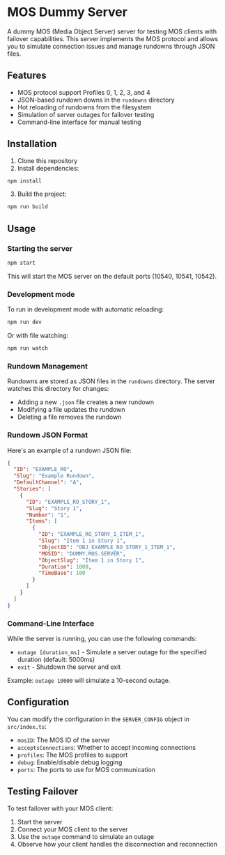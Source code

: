 # MOS Dummy Server

A dummy MOS (Media Object Server) server for testing MOS clients with failover capabilities. This server implements the MOS protocol and allows you to simulate connection issues and manage rundowns through JSON files.

## Features

- MOS protocol support Profiles 0, 1, 2, 3, and 4
- JSON-based rundown downs in the `rundowns` directory
- Hot reloading of rundowns from the filesystem
- Simulation of server outages for failover testing
- Command-line interface for manual testing

## Installation

1. Clone this repository
2. Install dependencies:

```bash
npm install
```

3. Build the project:

```bash
npm run build
```

## Usage

### Starting the server

```bash
npm start
```

This will start the MOS server on the default ports (10540, 10541, 10542).

### Development mode

To run in development mode with automatic reloading:

```bash
npm run dev
```

Or with file watching:

```bash
npm run watch
```

### Rundown Management

Rundowns are stored as JSON files in the `rundowns` directory. The server watches this directory for changes:

- Adding a new `.json` file creates a new rundown
- Modifying a file updates the rundown
- Deleting a file removes the rundown

### Rundown JSON Format

Here's an example of a rundown JSON file:

```json
{
  "ID": "EXAMPLE_RO",
  "Slug": "Example Rundown",
  "DefaultChannel": "A",
  "Stories": [
    {
      "ID": "EXAMPLE_RO_STORY_1",
      "Slug": "Story 1",
      "Number": "1",
      "Items": [
        {
          "ID": "EXAMPLE_RO_STORY_1_ITEM_1",
          "Slug": "Item 1 in Story 1",
          "ObjectID": "OBJ_EXAMPLE_RO_STORY_1_ITEM_1",
          "MOSID": "DUMMY.MOS.SERVER",
          "ObjectSlug": "Item 1 in Story 1",
          "Duration": 1000,
          "TimeBase": 100
        }
      ]
    }
  ]
}
```

### Command-Line Interface

While the server is running, you can use the following commands:

- `outage [duration_ms]` - Simulate a server outage for the specified duration (default: 5000ms)
- `exit` - Shutdown the server and exit

Example: `outage 10000` will simulate a 10-second outage.

## Configuration

You can modify the configuration in the `SERVER_CONFIG` object in `src/index.ts`:

- `mosID`: The MOS ID of the server
- `acceptsConnections`: Whether to accept incoming connections
- `profiles`: The MOS profiles to support
- `debug`: Enable/disable debug logging
- `ports`: The ports to use for MOS communication

## Testing Failover

To test failover with your MOS client:

1. Start the server
2. Connect your MOS client to the server
3. Use the `outage` command to simulate an outage
4. Observe how your client handles the disconnection and reconnection
